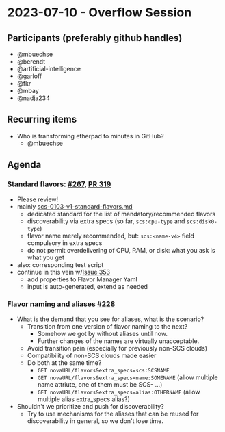 # 2023-07-10 - Overflow Session

## Participants (preferably github handles)

- @mbuechse
- @berendt
- @artificial-intelligence
- @garloff
- @fkr
- @mbay
- @nadja234

## Recurring items

- Who is transforming etherpad to minutes in GitHub?
  - @mbuechse

## Agenda

### Standard flavors: [#267](https://github.com/SovereignCloudStack/standards/issues/267), [PR 319](https://github.com/SovereignCloudStack/standards/pull/319)

- Please review!
- mainly [scs-0103-v1-standard-flavors.md](https://github.com/SovereignCloudStack/standards/blob/issue/267/Standards/scs-0103-v1-standard-flavors.md)
  - dedicated standard for the list of mandatory/recommended flavors
  - discoverability via extra specs (so far, `scs:cpu-type` and `scs:disk0-type`)
  - flavor name merely recommended, but: `scs:<name-v4>` field compulsory in extra specs
  - do not permit overdelivering of CPU, RAM, or disk: what you ask is what you get
- also: corresponding test script
- continue in this vein w/[Issue 353](https://github.com/SovereignCloudStack/issues/issues/353)
  - add properties to Flavor Manager Yaml
  - input is auto-generated, extend as needed

### Flavor naming and aliases [#228](https://github.com/SovereignCloudStack/standards/issues/228)

- What is the demand that you see for aliases, what is the scenario?
  - Transition from one version of flavor naming to the next?
    - Somehow we got by without aliases until now.
    - Further changes of the names are virtually unacceptable.
  - Avoid transition pain (especially for previously non-SCS clouds)
  - Compatibility of non-SCS clouds made easier
  - Do both at the same time?
    - `GET novaURL/flavors&extra_specs=scs:SCSNAME`
    - `GET novaURL/flavors&extra_specs=name:SOMENAME` (allow multiple name attriute, one of them must be SCS- ...)
    - `GET novaURL/flavors&extra_specs=alias:OTHERNAME` (allow multiple alias extra_specs alias?)
- Shouldn't we prioritize and push for discoverability?
  - Try to use mechanisms for the aliases that can be reused for discoverability in general, so we don't lose time.
